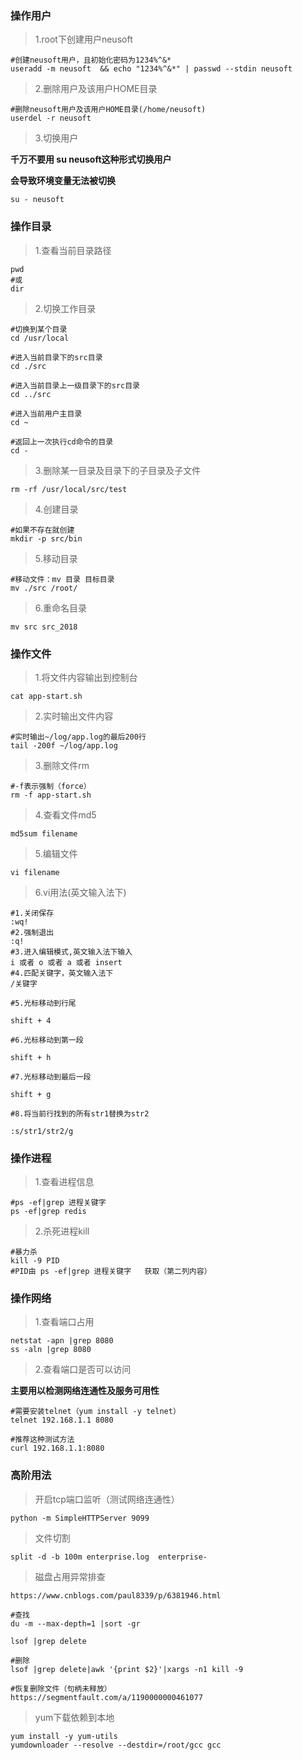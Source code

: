 ### 操作用户 ###

> 1.root下创建用户neusoft

	#创建neusoft用户，且初始化密码为1234%^&*
	useradd -m neusoft  && echo "1234%^&*" | passwd --stdin neusoft

> 2.删除用户及该用户HOME目录

	#删除neusoft用户及该用户HOME目录(/home/neusoft)
	userdel -r neusoft

> 3.切换用户

**千万不要用 su neusoft这种形式切换用户**

**会导致环境变量无法被切换**

	su - neusoft

### 操作目录 ###

> 1.查看当前目录路径

	pwd
	#或
	dir
	
> 2.切换工作目录

	#切换到某个目录
	cd /usr/local
	
	#进入当前目录下的src目录
	cd ./src
	
	#进入当前目录上一级目录下的src目录
	cd ../src
	
	#进入当前用户主目录
	cd ~

	#返回上一次执行cd命令的目录
	cd -
	
> 3.删除某一目录及目录下的子目录及子文件

	rm -rf /usr/local/src/test

> 4.创建目录

	#如果不存在就创建
	mkdir -p src/bin

> 5.移动目录

	#移动文件：mv 目录 目标目录
	mv ./src /root/

> 6.重命名目录

	mv src src_2018

### 操作文件 ###

> 1.将文件内容输出到控制台

	cat app-start.sh

> 2.实时输出文件内容

	#实时输出~/log/app.log的最后200行
	tail -200f ~/log/app.log

> 3.删除文件rm
	
	#-f表示强制（force）
	rm -f app-start.sh

> 4.查看文件md5

	md5sum filename

> 5.编辑文件

	vi filename

> 6.vi用法(英文输入法下)

	#1.关闭保存
	:wq!
	#2.强制退出
	:q!
	#3.进入编辑模式,英文输入法下输入
	i 或者 o 或者 a 或者 insert
	#4.匹配关键字，英文输入法下
	/关键字
	
	#5.光标移动到行尾
	
	shift + 4
	
	#6.光标移动到第一段
	
	shift + h
	
	#7.光标移动到最后一段

	shift + g
	
	#8.将当前行找到的所有str1替换为str2
	
	:s/str1/str2/g

### 操作进程　　　　

> 1.查看进程信息

	#ps -ef|grep 进程关键字
	ps -ef|grep redis

> 2.杀死进程kill

	#暴力杀
	kill -9 PID
	#PID由 ps -ef|grep 进程关键字   获取（第二列内容）

### 操作网络 ###

> 1.查看端口占用

	netstat -apn |grep 8080
	ss -aln |grep 8080

> 2.查看端口是否可以访问

**主要用以检测网络连通性及服务可用性**

	#需要安装telnet（yum install -y telnet）
	telnet 192.168.1.1 8080

	#推荐这种测试方法
	curl 192.168.1.1:8080

### 高阶用法 ###

> 开启tcp端口监听（测试网络连通性）

    python -m SimpleHTTPServer 9099

> 文件切割

	split -d -b 100m enterprise.log  enterprise-

> 磁盘占用异常排查

	https://www.cnblogs.com/paul8339/p/6381946.html

	#查找
	du -m --max-depth=1 |sort -gr

	lsof |grep delete

	#删除
	lsof |grep delete|awk '{print $2}'|xargs -n1 kill -9

	#恢复删除文件（句柄未释放）
	https://segmentfault.com/a/1190000000461077

> yum下载依赖到本地

	yum install -y yum-utils
	yumdownloader --resolve --destdir=/root/gcc gcc